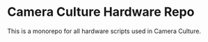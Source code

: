 # Camera Culture Hardware Repo

This is a monorepo for all hardware scripts used in Camera Culture.
